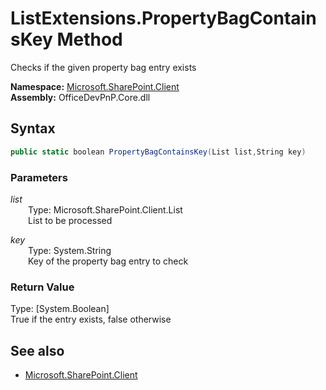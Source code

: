 # ListExtensions.PropertyBagContainsKey Method  
Checks if the given property bag entry exists  

**Namespace:** [Microsoft.SharePoint.Client](Microsoft.SharePoint.Client.md)  
**Assembly:** OfficeDevPnP.Core.dll  
## Syntax
```C#
public static boolean PropertyBagContainsKey(List list,String key)
```
### Parameters
*list*  
&emsp;&emsp;Type: Microsoft.SharePoint.Client.List  
&emsp;&emsp;List to be processed  
  
*key*  
&emsp;&emsp;Type: System.String  
&emsp;&emsp;Key of the property bag entry to check  
  
### Return Value
Type: [System.Boolean]  
True if the entry exists, false otherwise

## See also
- [Microsoft.SharePoint.Client](Microsoft.SharePoint.Client.md)
